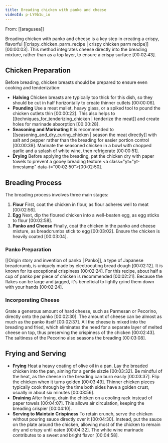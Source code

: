 ```yaml
---
title: Breading chicken with panko and cheese
videoId: p-LY9b1u_io
---
```


From: [[aragusea]] <br/> 

Breading chicken with panko and cheese is a key step in creating a crispy, flavorful [[crispy_chicken_parm_recipe | crispy chicken parm recipe]] <a class="yt-timestamp" data-t="00:00:03">[00:00:03]</a>. This method integrates cheese directly into the breading mixture, rather than as a top layer, to ensure a crispy surface <a class="yt-timestamp" data-t="00:02:43">[00:02:43]</a>.

## Chicken Preparation

Before breading, chicken breasts should be prepared to ensure even cooking and tenderization:
*   **Halving** Chicken breasts are typically too thick for this dish, so they should be cut in half horizontally to create thinner cutlets <a class="yt-timestamp" data-t="00:00:06">[00:00:06]</a>.
*   **Pounding** Use a meat mallet, heavy glass, or a spiked tool to pound the chicken cutlets thin <a class="yt-timestamp" data-t="00:00:22">[00:00:22]</a>. This also helps to [[techniques_for_tenderizing_chicken | tenderize the meat]] and create holes for marinade absorption <a class="yt-timestamp" data-t="00:00:28">[00:00:28]</a>.
*   **Seasoning and Marinating** It is recommended to [[seasoning_and_dry_curing_chicken | season the meat directly]] with salt and pepper rather than the breading for easier portion control <a class="yt-timestamp" data-t="00:00:39">[00:00:39]</a>. Marinate the seasoned chicken in a bowl with chopped garlic and a splash of white wine, then refrigerate <a class="yt-timestamp" data-t="00:00:51">[00:00:51]</a>.
*   **Drying** Before applying the breading, pat the chicken dry with paper towels to prevent a gooey breading texture <a class="yt="yt-timestamp" data-t="00:02:50">[00:02:50]</a>.

## Breading Process

The breading process involves three main stages:
1.  **Flour** First, coat the chicken in flour, as flour adheres well to meat <a class="yt-timestamp" data-t="00:02:56">[00:02:56]</a>.
2.  **Egg** Next, dip the floured chicken into a well-beaten egg, as egg sticks to flour <a class="yt-timestamp" data-t="00:02:58">[00:02:58]</a>.
3.  **Panko and Cheese** Finally, coat the chicken in the panko and cheese mixture, as breadcrumbs stick to egg <a class="yt-timestamp" data-t="00:03:02">[00:03:02]</a>. Ensure the chicken is heavily coated <a class="yt-timestamp" data-t="00:03:04">[00:03:04]</a>.

### Panko Preparation
[[Origin story and invention of panko | Panko]], a type of Japanese breadcrumb, is uniquely made by electrocuting bread dough <a class="yt-timestamp" data-t="00:02:12">[00:02:12]</a>. It is known for its exceptional crispiness <a class="yt-timestamp" data-t="00:02:24">[00:02:24]</a>. For this recipe, about half a cup of panko per piece of chicken is recommended <a class="yt-timestamp" data-t="00:02:21">[00:02:21]</a>. Because the flakes can be large and jagged, it's beneficial to lightly grind them down with your hands <a class="yt-timestamp" data-t="00:02:24">[00:02:24]</a>.

### Incorporating Cheese
Grate a generous amount of hard cheese, such as Parmesan or Pecorino, directly onto the panko <a class="yt-timestamp" data-t="00:02:30">[00:02:30]</a>. The amount of cheese can be almost as much as the panko itself <a class="yt-timestamp" data-t="00:02:37">[00:02:37]</a>. All the cheese is mixed into the breading and fried, which eliminates the need for a separate layer of melted cheese on top, thus preserving the crispiness of the chicken <a class="yt-timestamp" data-t="00:02:43">[00:02:43]</a>. The saltiness of the Pecorino also seasons the breading <a class="yt-timestamp" data-t="00:03:08">[00:03:08]</a>.

## Frying and Serving

*   **Frying** Heat a heavy coating of olive oil in a pan. Lay the breaded chicken into the pan, aiming for a gentle sizzle <a class="yt-timestamp" data-t="00:03:32">[00:03:32]</a>. Be mindful of the heat, as the cheese in the breading can burn easily <a class="yt-timestamp" data-t="00:03:37">[00:03:37]</a>. Flip the chicken when it turns golden <a class="yt-timestamp" data-t="00:03:49">[00:03:49]</a>. Thinner chicken pieces typically cook through by the time both sides have a golden crust, usually in about six minutes <a class="yt-timestamp" data-t="00:03:56">[00:03:56]</a>.
*   **Draining** After frying, drain the chicken on a cooling rack instead of paper towels <a class="yt-timestamp" data-t="00:04:07">[00:04:07]</a>. This allows air circulation, keeping the breading crispier <a class="yt-timestamp" data-t="00:04:10">[00:04:10]</a>.
*   **Serving to Maintain Crispiness** To retain crunch, serve the chicken without pouring sauce directly over it <a class="yt-timestamp" data-t="00:04:30">[00:04:30]</a>. Instead, put the sauce on the plate around the chicken, allowing most of the chicken to remain dry and crispy until eaten <a class="yt-timestamp" data-t="00:04:32">[00:04:32]</a>. The white wine marinade contributes to a sweet and bright flavor <a class="yt-timestamp" data-t="00:04:58">[00:04:58]</a>.